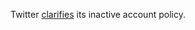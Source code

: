 Twitter <a href="https://twitter.com/TwitterSupport/status/1199777312054493184">clarifies</a> its inactive account policy. 
